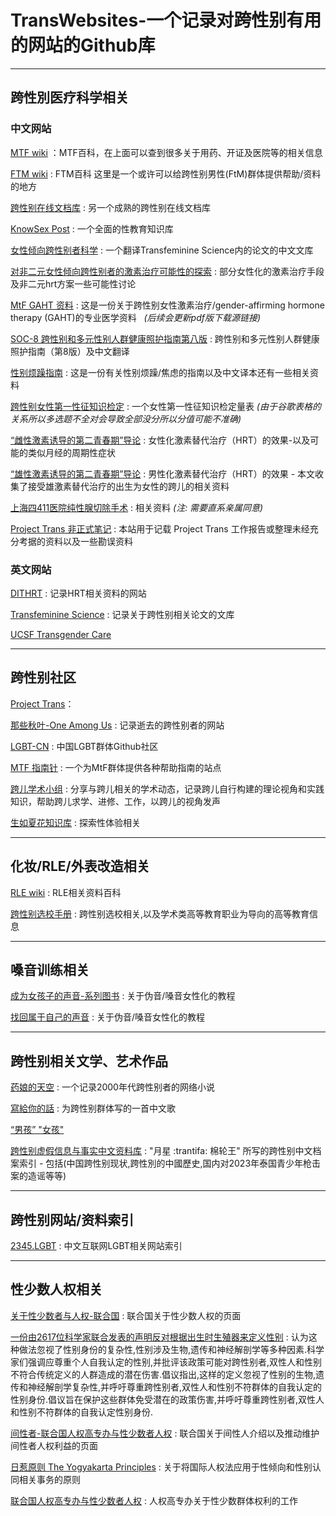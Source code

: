# TransWebsites-一个记录对跨性别有用的网站的Github库

***

## 跨性別医疗科学相关

### 中文网站

[MTF wiki](https://mtf.wiki) ：MTF百科，在上面可以查到很多关于用药、开证及医院等的相关信息

[FTM wiki](https://ftm.wiki/zh-cn/) : FTM百科 这里是一个或许可以给跨性别男性(FtM)群体提供帮助/资料的地方

[跨性别在线文档库](https://docs.transonline.org.cn/) : 另一个成熟的跨性别在线文档库

[KnowSex Post](https://post.knowsex.net/) : 一个全面的性教育知识库

[女性倾向跨性别者科学](https://tfsci.mtf.wiki/zh-cn/) : 一个翻译Transfeminine Science内的论文的中文文库

[对非二元女性倾向跨性别者的激素治疗可能性的探索](https://tfsci.mtf.wiki/zh-cn/articles/nonbinary-transfem-overview/) : 部分女性化的激素治疗手段及非二元hrt方案一些可能性讨论

[MtF GAHT 资料](https://docs.hrt.guide/) : 这是一份关于跨性别女性激素治疗/gender-affirming hormone therapy (GAHT)的专业医学资料 &nbsp; *(后续会更新pdf版下载源链接)*

[SOC-8 跨性别和多元性别人群健康照护指南第八版](https://project-trans.org/SOC-8/) : 跨性别和多元性别人群健康照护指南（第8版）及中文翻译

[性别烦躁指南](https://genderdysphoria.fyi/zh) : 这是一份有关性别烦躁/焦虑的指南以及中文译本还有一些相关资料

[跨性别女性第一性征知识检定](https://docs.google.com/forms/d/e/1FAIpQLSefhWY1MWp8rNarmjn4gHhkq3ySkAI2MVd_oxavJIWH0ZSplw/viewform) : 一个女性第一性征知识检定量表 
*(由于谷歌表格的关系所以多选题不全对会导致全部没分所以分值可能不准确)*

[“雌性激素诱导的第二青春期”导论](https://genderdysphoria.fyi/zh/%E9%9B%8C%E4%BA%8C%E9%9D%92%E6%98%A5%E6%9C%9F#%E7%B1%BB%E4%BC%BC%E6%9C%88%E7%BB%8F%E7%9A%84%E5%91%A8%E6%9C%9F%E6%80%A7%E7%97%87%E7%8A%B6) : 女性化激素替代治疗（HRT）的效果-以及可能的类似月经的周期性症状 

[“雄性激素诱导的第二青春期”导论](https://genderdysphoria.fyi/zh/%E9%9B%84%E4%BA%8C%E9%9D%92%E6%98%A5%E6%9C%9F) : 男性化激素替代治疗（HRT）的效果 - 本文收集了接受雄激素替代治疗的出生为女性的跨儿的相关资料

[上海四411医院纯性腺切除手术](https://mtf.wiki/zh-cn/docs/srs/china/sh411/gonadectomy/) : 相关资料 *(注: 需要直系亲属同意)*

[Project Trans 非正式笔记](https://blog.project-trans.org/) : 本站用于记载 Project Trans 工作报告或整理未经充分考据的资料以及一些勘误资料

### 英文网站

[DITHRT](https://diyhrt.wiki/index) : 记录HRT相关资料的网站

[Transfeminine Science](https://transfemscience.org/) : 记录关于跨性别相关论文的文库

[UCSF Transgender Care](https://transcare.ucsf.edu)

***

## 跨性别社区

[Project Trans](https://project-trans.org)：

[那些秋叶-One Among Us](https://one-among.us) : 记录逝去的跨性别者的网站

[LGBT-CN](https://lgbt-cn.github.io/) : 中国LGBT群体Github社区

[MTF 指南针](https://mtf.party) : 一个为MtF群体提供各种帮助指南的站点

[跨儿学术小组](https://oau.edu.kg/) : 分享与跨儿相关的学术动态，记录跨儿自行构建的理论视角和实践知识，帮助跨儿求学、进修、工作，以跨儿的视角发声

[生如夏花知识库](https://viva-la-vita.org/) : 探索性体验相关

***

## 化妆/RLE/外表改造相关

[RLE wiki](https://rle.wiki) : RLE相关资料百科


[跨性别选校手册](https://uniguide.oau.edu.kg/zh-hans/) : 跨性别选校相关,以及学术类高等教育职业为导向的高等教育信息


***

## 嗓音训练相关

[成为女孩子的声音-系列图书](https://vocal.mtf.wiki) : 关于伪音/嗓音女性化的教程

[找回属于自己的声音](https://yzyz2022.notion.site/72d29a176da64aec9c4aa12060241eaa) : 关于伪音/嗓音女性化的教程

***

## 跨性别相关文学、艺术作品

[药娘的天空](https://transky.mtf.wiki/) : 一个记录2000年代跨性别者的网络小说

[寫給你的話](https://music.163.com/song?id=1873009072&userid=8017070057) : 为跨性别群体写的一首中文歌

[“男孩” "女孩"](https://music.163.com/song?id=1374696628&userid=8017070057)

[跨性别虚假信息与事实中文资料库](https://kolektiva.social/@astridn/111181367764099631) : "月星 :trantifa: 棉轮王" 所写的跨性别中文档案索引 - 包括(中国跨性别现状,跨性別的中國歷史,国内对2023年泰国青少年枪击案的造谣等等)

***

## 跨性别网站/资料索引

[2345.LGBT](https://2345.lgbt/zh-cn/) : 中文互联网LGBT相关网站索引

***

## 性少数人权相关

[关于性少数者与人权-联合国](https://www.un.org/zh/lgbtiq-people) : 联合国关于性少数人权的页面

[一份由2617位科学家联合发表的声明反对根据出生时生殖器来定义性别](https://not-binary.org/statement/) : 认为这种做法忽视了性别身份的复杂性,性别涉及生物,遗传和神经解剖学等多种因素.科学家们强调应尊重个人自我认定的性别,并批评该政策可能对跨性别者,双性人和性别不符合传统定义的人群造成的潜在伤害.倡议指出,这样的定义忽视了性别的生物,遗传和神经解剖学复杂性,并呼吁尊重跨性别者,双性人和性别不符群体的自我认定的性别身份.倡议旨在保护这些群体免受潜在的政策伤害,并呼吁尊重跨性别者,双性人和性别不符群体的自我认定性别身份.


[间性者-联合国人权高专办与性少数者人权](https://www.ohchr.org/zh/sexual-orientation-and-gender-identity/intersex-people) : 联合国关于间性人介绍以及推动维护间性者人权利益的页面

[日惹原则 The Yogyakarta Principles](https://yogyakartaprinciples.org/principles-ch/) : 关于将国际人权法应用于性倾向和性别认同相关事务的原则

[联合国人权高专办与性少数者人权](https://www.ohchr.org/zh/sexual-orientation-and-gender-identity) : 人权高专办关于性少数群体权利的工作
